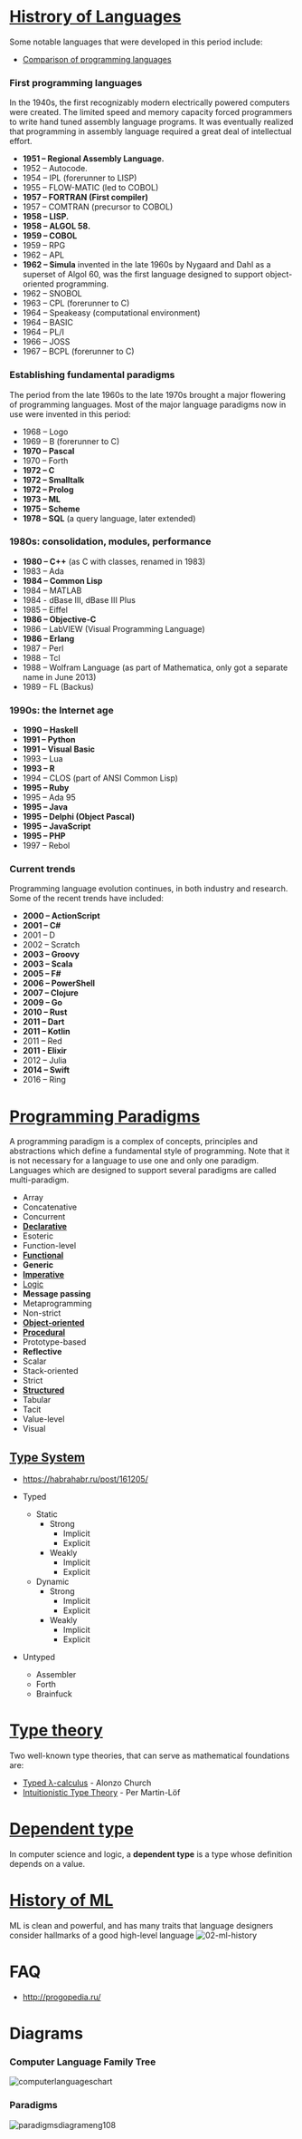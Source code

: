 # [Histrory of Languages](https://en.wikipedia.org/wiki/History_of_programming_languages)
Some notable languages that were developed in this period include:
- [Comparison of programming languages](https://ru.wikipedia.org/wiki/%D0%A1%D1%80%D0%B0%D0%B2%D0%BD%D0%B5%D0%BD%D0%B8%D0%B5_%D1%8F%D0%B7%D1%8B%D0%BA%D0%BE%D0%B2_%D0%BF%D1%80%D0%BE%D0%B3%D1%80%D0%B0%D0%BC%D0%BC%D0%B8%D1%80%D0%BE%D0%B2%D0%B0%D0%BD%D0%B8%D1%8F)

### First programming languages
In the 1940s, the first recognizably modern electrically powered computers were created. The limited speed and memory capacity forced programmers to write hand tuned assembly language programs. It was eventually realized that programming in assembly language required a great deal of intellectual effort.

  - **1951 – Regional Assembly Language.**
  - 1952 – Autocode.
  - 1954 – IPL (forerunner to LISP)
  - 1955 – FLOW-MATIC (led to COBOL)
  - **1957 – FORTRAN (First compiler)**
  - 1957 – COMTRAN (precursor to COBOL)
  - **1958 – LISP.**
  - **1958 – ALGOL 58.**
  - **1959 – COBOL**           
  - 1959 – RPG
  - 1962 – APL
  - **1962 – Simula**
    invented in the late 1960s by Nygaard and Dahl as a superset of Algol 60, was the first language designed to support object-oriented programming.
  - 1962 – SNOBOL
  - 1963 – CPL (forerunner to C)
  - 1964 – Speakeasy (computational environment)
  - 1964 – BASIC
  - 1964 – PL/I
  - 1966 – JOSS
  - 1967 – BCPL (forerunner to C)
  
### Establishing fundamental paradigms  
The period from the late 1960s to the late 1970s brought a major flowering of programming languages. Most of the major language paradigms now in use were invented in this period:

- 1968 – Logo
- 1969 – B (forerunner to C)
- **1970 – Pascal**
- 1970 – Forth
- **1972 – C**
- **1972 – Smalltalk**
- **1972 – Prolog**
- **1973 – ML**
- **1975 – Scheme**
- **1978 – SQL** (a query language, later extended)

### 1980s: consolidation, modules, performance
- **1980 – C++** (as C with classes, renamed in 1983)
- 1983 – Ada
- **1984 – Common Lisp**
- 1984 – MATLAB
- 1984 - dBase III, dBase III Plus
- 1985 – Eiffel
- **1986 – Objective-C**         
- 1986 – LabVIEW (Visual Programming Language)
- **1986 – Erlang**
- 1987 – Perl
- 1988 – Tcl
- 1988 – Wolfram Language (as part of Mathematica, only got a separate name in June 2013)
- 1989 – FL (Backus)   

### 1990s: the Internet age
- **1990 – Haskell**
- **1991 – Python**
- **1991 – Visual Basic**
- 1993 – Lua
- **1993 – R**
- 1994 – CLOS (part of ANSI Common Lisp)
- **1995 – Ruby**
- 1995 – Ada 95                                                    
- **1995 – Java**
- **1995 – Delphi (Object Pascal)**
- **1995 – JavaScript**
- **1995 – PHP**
- 1997 – Rebol

### Current trends
Programming language evolution continues, in both industry and research. Some of the recent trends have included:

- **2000 – ActionScript**
- **2001 – C#**
- 2001 – D
- 2002 – Scratch
- **2003 – Groovy**
- **2003 – Scala**
- **2005 – F#**
- **2006 – PowerShell**
- **2007 – Clojure**
- **2009 – Go**
- **2010 – Rust**
- **2011 – Dart**
- **2011 – Kotlin**
- 2011 – Red
- **2011 - Elixir**
- 2012 – Julia
- **2014 – Swift**
- 2016 – Ring


# [Programming Paradigms](https://en.wikipedia.org/wiki/Programming_paradigm)

A programming paradigm is a complex of concepts, principles and abstractions which define a fundamental style of programming.
Note that it is not necessary for a language to use one and only one paradigm. Languages which are designed to support several paradigms are called multi-paradigm.

- Array
- Concatenative
- Concurrent
- **[Declarative](https://en.wikipedia.org/wiki/Declarative_programming)**
- Esoteric
- Function-level
- **[Functional](https://en.wikipedia.org/wiki/Functional_programming)**
- **Generic**
- **[Imperative](https://en.wikipedia.org/wiki/Imperative_programming)**
- [Logic](https://en.wikipedia.org/wiki/Logic_programming)
- **Message passing**
- Metaprogramming
- Non-strict
- **[Object-oriented](https://en.wikipedia.org/wiki/Object-oriented_programming)**
- **[Procedural](https://en.wikipedia.org/wiki/Procedural_programming)**
- Prototype-based
- **Reflective**
- Scalar
- Stack-oriented
- Strict
- **[Structured](https://en.wikipedia.org/wiki/Structured_programming)**
- Tabular
- Tacit
- Value-level
- Visual

## [Type System](https://en.wikipedia.org/wiki/Type_system)

- https://habrahabr.ru/post/161205/

- Typed
  - Static
    - Strong
      - Implicit
      - Explicit
    - Weakly
      - Implicit
      - Explicit
  - Dynamic
    - Strong
      - Implicit
      - Explicit
    - Weakly
      - Implicit
      - Explicit
- Untyped
  - Assembler
  - Forth
  - Brainfuck
  
# [Type theory](https://en.wikipedia.org/wiki/Type_theory)

Two well-known type theories, that can serve as mathematical foundations are:
- [Typed λ-calculus](https://en.wikipedia.org/wiki/Typed_lambda_calculus) - Alonzo Church  
- [Intuitionistic Type Theory](https://en.wikipedia.org/wiki/Intuitionistic_type_theory) - Per Martin-Löf

# [Dependent type](https://en.wikipedia.org/wiki/Dependent_type)
In computer science and logic, a **dependent type** is a type whose definition depends on a value. 

# [History of ML](https://courses.cs.washington.edu/courses/cse341/04wi/lectures/02-ml-intro.html)
ML is clean and powerful, and has many traits that language designers consider hallmarks of a good high-level language
![02-ml-history](https://user-images.githubusercontent.com/8178412/36527608-ce78c5e4-17cb-11e8-9866-15fee4c5466e.png)

# FAQ
- http://progopedia.ru/

# Diagrams

### Computer Language Family Tree
![computerlanguageschart](https://user-images.githubusercontent.com/8178412/36428425-4922e43c-1669-11e8-8023-50ef0d0a74b7.png)

### Paradigms
![paradigmsdiagrameng108](https://user-images.githubusercontent.com/8178412/36428741-2ced3064-166a-11e8-8c33-a3ec14a73770.jpg)
